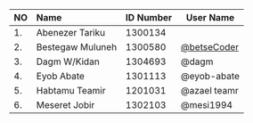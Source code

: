 |NO | Name            |ID Number|User Name|  
|:--| :---------------|---------|---------|
|1. |Abenezer Tariku  |1300134  |[](https://github.com/)
|2. |Bestegaw Muluneh |1300580  |[@betseCoder](https://github.com/ab)
|3. |Dagm     W/Kidan |1304693  |@dagm
|4. |Eyob     Abate   |1301113  |@eyob-abate
|5. |Habtamu  Teamir  |1201031  |@azael teamr
|6. |Meseret   Jobir  | 1302103 |@mesi1994  
